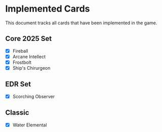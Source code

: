 # Implemented Cards

This document tracks all cards that have been implemented in the game.

## Core 2025 Set

- [x] Fireball
- [x] Arcane Intellect
- [x] Frostbolt
- [x] Ship's Chirurgeon

## EDR Set

- [x] Scorching Observer

## Classic

- [x] Water Elemental
